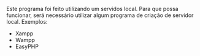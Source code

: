Este programa foi feito utilizando um servidos local.
Para que possa funcionar, será necessário utilizar algum programa de criação de servidor local.
Exemplos:
- Xampp
- Wampp
- EasyPHP
